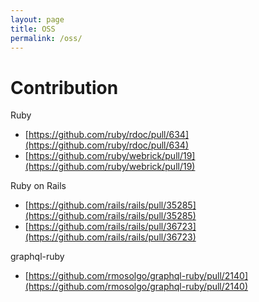 ```yaml
---
layout: page
title: OSS
permalink: /oss/
---
```


# Contribution
Ruby
- [https://github.com/ruby/rdoc/pull/634](https://github.com/ruby/rdoc/pull/634)
- [https://github.com/ruby/webrick/pull/19](https://github.com/ruby/webrick/pull/19)

Ruby on Rails
- [https://github.com/rails/rails/pull/35285](https://github.com/rails/rails/pull/35285)
- [https://github.com/rails/rails/pull/36723](https://github.com/rails/rails/pull/36723)

graphql-ruby
- [https://github.com/rmosolgo/graphql-ruby/pull/2140](https://github.com/rmosolgo/graphql-ruby/pull/2140)
